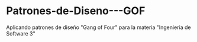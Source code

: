 # Patrones-de-Diseno---GOF
Aplicando patrones de diseño "Gang of Four" para la materia "Ingenieria de Software 3"
